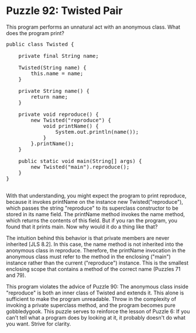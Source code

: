 # Puzzle 92: Twisted Pair

This program performs an unnatural act with an anonymous class. What does the program print?

<pre>
public class Twisted {

    private final String name;

    Twisted(String name) {
        this.name = name;
    }

    private String name() {
        return name;
    }

    private void reproduce() {
        new Twisted("reproduce") {
            void printName() {
                System.out.println(name());
            }
        }.printName();
    }

    public static void main(String[] args) {
        new Twisted("main").reproduce();
    }
}

</pre>

With that understanding, you might expect the program to print reproduce, because it invokes printName 
on the instance new Twisted("reproduce"), which passes the string "reproduce" to its superclass constructor 
to be stored in its name field. The printName method invokes the name method, which returns the contents of this field. 
But if you ran the program, you found that it prints main. Now why would it do a thing like that?



The intuition behind this behavior is that private members are never inherited [JLS 8.2]. 
In this case, the name method is not inherited into the anonymous class in reproduce. 
Therefore, the printName invocation in the anonymous class must refer to the method in the enclosing ("main") instance 
rather than the current ("reproduce") instance. This is the smallest enclosing scope that contains 
a method of the correct name (Puzzles 71 and 79).


This program violates the advice of Puzzle 90: The anonymous class inside "reproduce" is both an inner class of 
Twisted and extends it. This alone is sufficient to make the program unreadable. 
Throw in the complexity of invoking a private superclass method, and the program becomes pure gobbledygook. 
This puzzle serves to reinforce the lesson of Puzzle 6: If you can't tell what a program does by looking at it, 
it probably doesn't do what you want. Strive for clarity.
